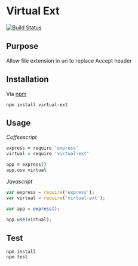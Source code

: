 # Virtual Ext
[![Build Status](https://travis-ci.org/scub45t3v3/virtual-ext.svg?branch=master)](https://travis-ci.org/scub45t3v3/virtual-ext)

## Purpose
Allow file extension in uri to replace Accept header

## Installation
Via [npm](https://www.npmjs.com/)

```
npm install virtual-ext
```

## Usage
*Coffeescript*

```coffeescript
express = require 'express'
virtual = require 'virtual-ext'

app = express()
app.use virtual
```

*Javascript*

```javascript
var express = require('express');
var virtual = require('virtual-ext');

var app = express();

app.use(virtual);
```

## Test
```
npm install
npm test
```